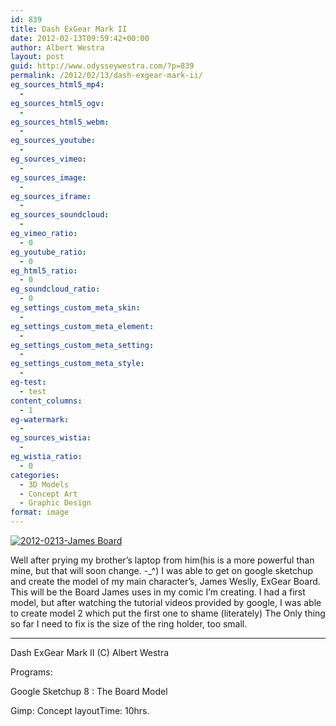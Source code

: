 ```yaml
---
id: 839
title: Dash ExGear Mark II
date: 2012-02-13T09:59:42+00:00
author: Albert Westra
layout: post
guid: http://www.odysseywestra.com/?p=839
permalink: /2012/02/13/dash-exgear-mark-ii/
eg_sources_html5_mp4:
  - 
eg_sources_html5_ogv:
  - 
eg_sources_html5_webm:
  - 
eg_sources_youtube:
  - 
eg_sources_vimeo:
  - 
eg_sources_image:
  - 
eg_sources_iframe:
  - 
eg_sources_soundcloud:
  - 
eg_vimeo_ratio:
  - 0
eg_youtube_ratio:
  - 0
eg_html5_ratio:
  - 0
eg_soundcloud_ratio:
  - 0
eg_settings_custom_meta_skin:
  - 
eg_settings_custom_meta_element:
  - 
eg_settings_custom_meta_setting:
  - 
eg_settings_custom_meta_style:
  - 
eg-test:
  - test
content_columns:
  - 1
eg-watermark:
  - 
eg_sources_wistia:
  - 
eg_wistia_ratio:
  - 0
categories:
  - 3D Models
  - Concept Art
  - Graphic Design
format: image
---
```

[<img class="aligncenter size-full wp-image-1072" src="http://i0.wp.com/www.odysseywestra.com/wp-content/uploads/2012/02/2012-0213-James-Board.jpg?fit=904%2C509" alt="2012-0213-James Board" srcset="http://i0.wp.com/www.odysseywestra.com/wp-content/uploads/2012/02/2012-0213-James-Board.jpg?w=1920 1920w, http://i0.wp.com/www.odysseywestra.com/wp-content/uploads/2012/02/2012-0213-James-Board.jpg?resize=200%2C113 200w, http://i0.wp.com/www.odysseywestra.com/wp-content/uploads/2012/02/2012-0213-James-Board.jpg?resize=500%2C281 500w, http://i0.wp.com/www.odysseywestra.com/wp-content/uploads/2012/02/2012-0213-James-Board.jpg?resize=1024%2C576 1024w, http://i0.wp.com/www.odysseywestra.com/wp-content/uploads/2012/02/2012-0213-James-Board.jpg?resize=300%2C169 300w" sizes="(max-width: 1920px) 100vw, 1920px" data-recalc-dims="1" />](http://i0.wp.com/www.odysseywestra.com/wp-content/uploads/2012/02/2012-0213-James-Board.jpg)

<!--more-->

Well after prying my brother&#8217;s laptop from him(his is a more powerful than mine, but that will soon change. -_^) I was able to get on google sketchup and create the model of my main character&#8217;s, James Weslly, ExGear Board. This will be the Board James uses in my comic I&#8217;m creating. I had a first model, but after watching the tutorial videos provided by google, I was able to create model 2 which put the first one to shame (literately) The Only thing so far I need to fix is the size of the ring holder, too small.

* * *

Dash ExGear Mark II (C) Albert Westra
  
Programs:
  
Google Sketchup 8 : The Board Model
  
Gimp: Concept layoutTime: 10hrs.